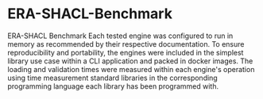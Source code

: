 # ERA-SHACL-Benchmark
ERA-SHACL Benchmark
Each tested engine was configured to run in memory as recommended by their respective documentation. To ensure reproducibility and portability, the engines were included in the simplest library use case within a CLI application and packed in docker images. The loading and validation times were measured within each engine's operation using time measurement standard libraries in the corresponding programming language each library has been programmed with.